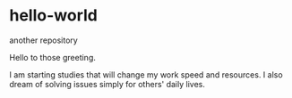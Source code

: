 # hello-world
another repository

Hello to those greeting.

I am starting studies that will change my work speed and resources.
I also dream of solving issues simply for others' daily lives.
